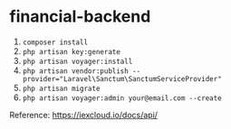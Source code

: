 # financial-backend

1. `composer install`
2. `php artisan key:generate`
3. `php artisan voyager:install`
4. `php artisan vendor:publish --provider="Laravel\Sanctum\SanctumServiceProvider"`
5. `php artisan migrate`
6. `php artisan voyager:admin your@email.com --create`

Reference: https://iexcloud.io/docs/api/
